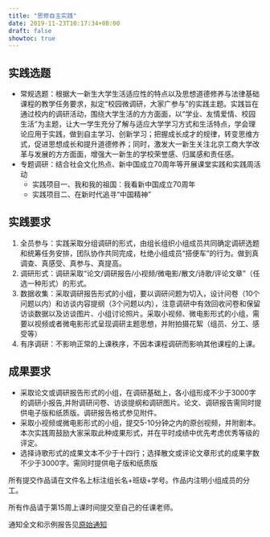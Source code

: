 ```yaml
---
title: "思修自主实践"
date: 2019-11-23T10:17:34+08:00
draft: false
showtoc: true
---
```

## 实践选题
- 常规选题：根据大一新生大学生活适应性的特点以及思想道德修养与法律基础课程的教学任务要求，拟定“校园微调研，大家广参与”的实践主题。实践旨在通过校内的调研活动，围绕大学生活的方方面面，以“学业、友情爱情、校园生活”为主题，让大一学生充分了解与适应大学学习方式和生活特点，学会理论应用于实践，做到自主学习、创新学习；把握成长成才的规律，转变思维方式，促进思想成长和提升道德修养；同时，激发大一新生关注北京工商大学改革与发展的方方面面，增强大一新生的学校荣誉感、归属感和责任感。
- 专题调研：结合社会文化热点、新中国成立70周年等开展课堂实践和实践周活动
    - 实践项目一、我和我的祖国：我看新中国成立70周年
    - 实践项目二、在新时代追寻“中国精神”

## 实践要求
1. 全员参与：实践采取分组调研的形式，由组长组织小组成员共同确定调研选题和统筹任务安排，团队协作共同完成，杜绝小组成员“搭便车”的行为。做到真调查、真感受、真参与、真提高。
2. 调研形式：调研采取“论文/调研报告/小视频/微电影/散文/诗歌/评论文章”（任选一种形式）的形式。
3. 数据收集：采取调研报告形式的小组，要以调研问题为切入，设计问卷（10个问题以内）和访谈内容提纲（3个问题以内），注意调研中有效回收问卷和保留访谈数据以及访谈图片、小组讨论照片。采取小视频、微电影形式的小组，需要以视频或者微电影形式呈现调研主题思想，并附拍摄花絮（组员、分工、感受等）
4. 有序调研：不影响正常的上课秩序，不因本课程调研而影响其他课程的上课。
   
## 成果要求
- 采取论文或调研报告形式的小组，在调研基础上，各小组形成不少于3000字的调研小报告,并附调研问卷、访谈提纲和调研图片。论文、调研报告需同时提供电子版和纸质版。调研报告格式参见附件。
- 采取小视频或微电影形式的小组，提交5-10分钟之内的原创视频，并附剧本。本次实践周鼓励大家采取此种成果形式，并在平时成绩中优先考虑优秀等级的评定。
- 选择诗歌形式的成果文本不少于十四行；选择散文或评论文章形式的成果字数不少于3000字。需同时提供电子版和纸质版

所有提交作品请在文件名上标注组长名+班级+学号。作品内注明小组成员的分工。

所有作品请于第15周上课时间提交至自己的任课老师。

通知全文和示例报告见[原始通知](../../思修课外实践.doc)
